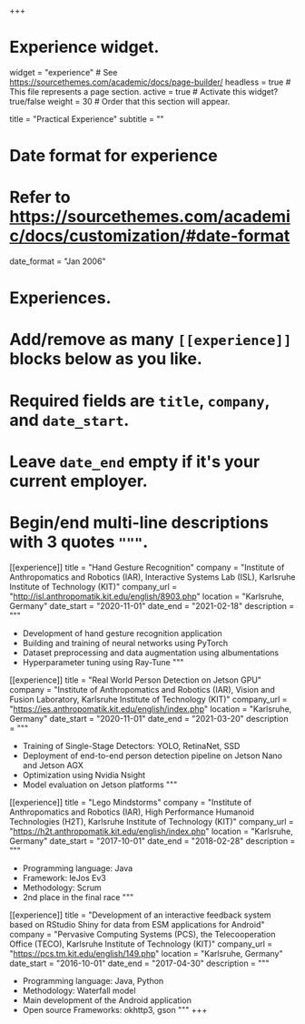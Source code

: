 +++
# Experience widget.
widget = "experience"  # See https://sourcethemes.com/academic/docs/page-builder/
headless = true  # This file represents a page section.
active = true  # Activate this widget? true/false
weight = 30  # Order that this section will appear.

title = "Practical Experience"
subtitle = ""

# Date format for experience
#   Refer to https://sourcethemes.com/academic/docs/customization/#date-format
date_format = "Jan 2006"

# Experiences.
#   Add/remove as many `[[experience]]` blocks below as you like.
#   Required fields are `title`, `company`, and `date_start`.
#   Leave `date_end` empty if it's your current employer.
#   Begin/end multi-line descriptions with 3 quotes `"""`.

[[experience]]
  title = "Hand Gesture Recognition"
  company = "Institute of Anthropomatics and Robotics (IAR), Interactive Systems Lab (ISL), Karlsruhe Institute of Technology (KIT)"
  company_url = "http://isl.anthropomatik.kit.edu/english/8903.php"
  location = "Karlsruhe, Germany"
    date_start = "2020-11-01"
  date_end = "2021-02-18"
  description = """
  * Development of hand gesture recognition application
  * Building and training of neural networks using PyTorch
  * Dataset preprocessing and data augmentation using albumentations
  * Hyperparameter tuning using Ray-Tune
  """

[[experience]]
  title = "Real World Person Detection on Jetson GPU"
  company = "Institute of Anthropomatics and Robotics (IAR), Vision and Fusion Laboratory, Karlsruhe Institute of Technology (KIT)"
  company_url = "https://ies.anthropomatik.kit.edu/english/index.php"
  location = "Karlsruhe, Germany"
    date_start = "2020-11-01"
  date_end = "2021-03-20"
  description = """
  * Training of Single-Stage Detectors: YOLO, RetinaNet, SSD
  * Deployment of end-to-end person detection pipeline on Jetson Nano and Jetson AGX
  * Optimization using Nvidia Nsight
  * Model evaluation on Jetson platforms
  """

[[experience]]
  title = "Lego Mindstorms"
  company = "Institute of Anthropomatics and Robotics (IAR), High Performance Humanoid Technologies (H2T), Karlsruhe Institute of Technology (KIT)"
  company_url = "https://h2t.anthropomatik.kit.edu/english/index.php"
  location = "Karlsruhe, Germany"
  date_start = "2017-10-01"
  date_end = "2018-02-28"
  description = """
  * Programming language: Java 
  * Framework: leJos Ev3
  * Methodology: Scrum
  * 2nd place in the final race
  """

[[experience]]
  title = "Development of an interactive feedback system based on RStudio Shiny for data from ESM applications for Android"
  company = "Pervasive Computing Systems (PCS), the Telecooperation Office (TECO), Karlsruhe Institute of Technology (KIT)"
  company_url = "https://pcs.tm.kit.edu/english/149.php"
  location = "Karlsruhe, Germany"
  date_start = "2016-10-01"
  date_end = "2017-04-30"
  description = """
  * Programming language: Java, Python 
  * Methodology: Waterfall model
  * Main development of the Android application
  * Open source Frameworks: okhttp3, gson
  """
+++
